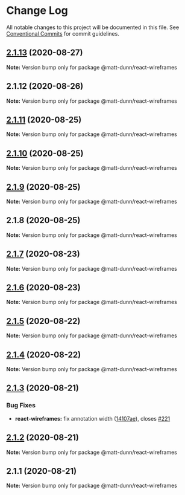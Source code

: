 # Change Log

All notable changes to this project will be documented in this file.
See [Conventional Commits](https://conventionalcommits.org) for commit guidelines.

## [2.1.13](https://github.com/matt-dunn/packages/compare/@matt-dunn/react-wireframes@2.1.12...@matt-dunn/react-wireframes@2.1.13) (2020-08-27)

**Note:** Version bump only for package @matt-dunn/react-wireframes





## 2.1.12 (2020-08-26)

**Note:** Version bump only for package @matt-dunn/react-wireframes





## [2.1.11](https://github.com/matt-dunn/packages/compare/@matt-dunn/react-wireframes@2.1.10...@matt-dunn/react-wireframes@2.1.11) (2020-08-25)

**Note:** Version bump only for package @matt-dunn/react-wireframes





## [2.1.10](https://github.com/matt-dunn/packages/compare/@matt-dunn/react-wireframes@2.1.9...@matt-dunn/react-wireframes@2.1.10) (2020-08-25)

**Note:** Version bump only for package @matt-dunn/react-wireframes





## [2.1.9](https://github.com/matt-dunn/packages/compare/@matt-dunn/react-wireframes@2.1.8...@matt-dunn/react-wireframes@2.1.9) (2020-08-25)

**Note:** Version bump only for package @matt-dunn/react-wireframes





## 2.1.8 (2020-08-25)

**Note:** Version bump only for package @matt-dunn/react-wireframes





## [2.1.7](https://github.com/matt-dunn/packages/compare/@matt-dunn/react-wireframes@2.1.6...@matt-dunn/react-wireframes@2.1.7) (2020-08-23)

**Note:** Version bump only for package @matt-dunn/react-wireframes





## [2.1.6](https://github.com/matt-dunn/packages/compare/@matt-dunn/react-wireframes@2.1.5...@matt-dunn/react-wireframes@2.1.6) (2020-08-23)

**Note:** Version bump only for package @matt-dunn/react-wireframes





## [2.1.5](https://github.com/matt-dunn/packages/compare/@matt-dunn/react-wireframes@2.1.3...@matt-dunn/react-wireframes@2.1.5) (2020-08-22)

**Note:** Version bump only for package @matt-dunn/react-wireframes





## [2.1.4](https://github.com/matt-dunn/packages/compare/@matt-dunn/react-wireframes@2.1.3...@matt-dunn/react-wireframes@2.1.4) (2020-08-22)

**Note:** Version bump only for package @matt-dunn/react-wireframes





## [2.1.3](https://github.com/matt-dunn/packages/compare/@matt-dunn/react-wireframes@2.1.2...@matt-dunn/react-wireframes@2.1.3) (2020-08-21)


### Bug Fixes

* **react-wireframes:** fix annotation width ([14107ae](https://github.com/matt-dunn/packages/commit/14107ae9618b319c36a9834e5e300da989b6edad)), closes [#221](https://github.com/matt-dunn/packages/issues/221)





## [2.1.2](https://github.com/matt-dunn/packages/compare/@matt-dunn/react-wireframes@2.1.1...@matt-dunn/react-wireframes@2.1.2) (2020-08-21)

**Note:** Version bump only for package @matt-dunn/react-wireframes





## 2.1.1 (2020-08-21)

**Note:** Version bump only for package @matt-dunn/react-wireframes
